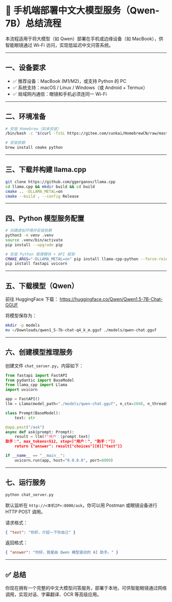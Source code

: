 
# 📱 手机端部署中文大模型服务（Qwen-7B）总结流程

本流程适用于将大模型（如 Qwen）部署在手机或边缘设备（如 MacBook），供智能眼镜通过 Wi-Fi 访问，实现低延迟中文问答系统。

---

## 一、设备要求

- ✅ 推荐设备：MacBook (M1/M2)，或支持 Python 的 PC
- ✅ 系统支持：macOS / Linux / Windows（或 Android + Termux）
- ✅ 局域网内通信：眼镜和手机必须连同一 Wi-Fi

---

## 二、环境准备

```bash
# 安装 Homebrew（如未安装）
/bin/bash -c "$(curl -fsSL https://gitee.com/cunkai/HomebrewCN/raw/master/Homebrew.sh)"

# 安装依赖
brew install cmake python
```

---

## 三、下载并构建 llama.cpp

```bash
git clone https://github.com/ggerganov/llama.cpp
cd llama.cpp && mkdir build && cd build
cmake .. -DLLAMA_METAL=on
cmake --build . --config Release
```

---

## 四、Python 模型服务配置

```bash
# 创建虚拟环境并安装依赖
python3 -m venv .venv
source .venv/bin/activate
pip install --upgrade pip

# 安装 Python 推理模块 + API 框架
CMAKE_ARGS="-DLLAMA_METAL=on" pip install llama-cpp-python --force-reinstall --no-cache-dir
pip install fastapi uvicorn
```

---

## 五、下载模型（Qwen）

前往 HuggingFace 下载：
https://huggingface.co/Qwen/Qwen1.5-7B-Chat-GGUF

将模型保存为：

```bash
mkdir -p models
mv ~/Downloads/qwen1_5-7b-chat-q4_k_m.gguf ./models/qwen-chat.gguf
```

---

## 六、创建模型推理服务

创建文件 `chat_server.py`，内容如下：

```python
from fastapi import FastAPI
from pydantic import BaseModel
from llama_cpp import Llama
import uvicorn

app = FastAPI()
llm = Llama(model_path="./models/qwen-chat.gguf", n_ctx=2048, n_threads=6)

class Prompt(BaseModel):
    text: str

@app.post("/ask")
async def ask(prompt: Prompt):
    result = llm(f"用户：{prompt.text}
助手：", max_tokens=512, stop=["用户：", "助手："])
    return {"answer": result["choices"][0]["text"]}

if __name__ == "__main__":
    uvicorn.run(app, host="0.0.0.0", port=8000)
```

---

## 七、运行服务

```bash
python chat_server.py
```

默认监听在 `http://<本机IP>:8000/ask`，你可以用 Postman 或眼镜设备进行 HTTP POST 调用。

请求格式：
```json
{ "text": "你好，介绍一下你自己" }
```

返回格式：
```json
{ "answer": "你好，我是由 Qwen 模型驱动的 AI 助手。" }
```

---

## ✅ 总结

你现在拥有一个完整的中文大模型问答服务，部署于本地，可供智能眼镜通过网络调用，实现对话、字幕翻译、OCR 等高级应用。
